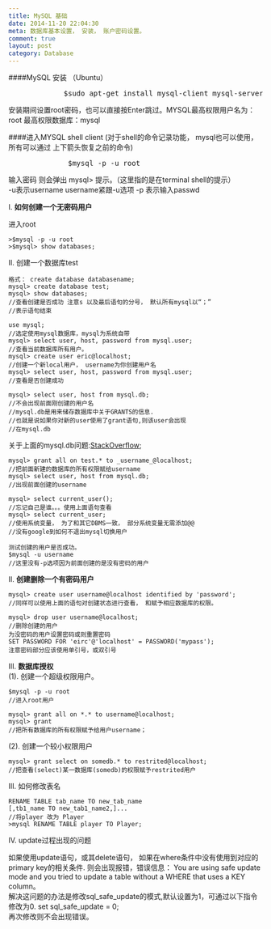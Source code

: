```yaml
---
title: MySQL 基础
date: 2014-11-20 22:04:30
meta: 数据库基本设置， 安装， 账户密码设置。
comment: true
layout: post
category: Database
---
```

####MySQL 安装 （Ubuntu）
<pre>             $sudo apt-get install mysql-client mysql-server </pre>
安装期间设置root密码，也可以直接按Enter跳过。MYSQL最高权限用户名为： root 最高权限数据库：mysql  

####进入MYSQL shell client
(对于shell的命令记录功能， mysql也可以使用， 所有可以通过 上下箭头恢复之前的命令)  
 <pre>              $mysql -p -u root </pre> 

 输入密码 则会弹出 mysql> 提示。（这里指的是在terminal shell的提示）  
-u表示username  username紧跟-u选项   -p 表示输入passwd  

I. **如何创建一个无密码用户**    

 进入root 

    >$mysql -p -u root  
    >$mysql> show databases;   

  
II. 创建一个数据库test

    格式： create database databasename;  
    mysql> create database test; 
    mysql> show databases;     
    //查看创建是否成功 注意s 以及最后语句的分号， 默认所有mysql以“；”
	//表示语句结束      
   
    use mysql;
	//选定使用mysql数据库，mysql为系统自带   
	mysql> select user, host, password from mysql.user;   
    //查看当前数据库所有用户。  
	mysql> create user eric@localhost;
   	//创建一个新local用户， username为你创建用户名
    mysql> select user, host, password from mysql.user;   
    //查看是否创建成功  

    mysql> select user, host from mysql.db;   
    //不会出现前面刚创建的用户名  
	//mysql.db是用来储存数据库中关于GRANTS的信息.
	//也就是说如果你对新的user使用了grant语句,则该user会出现
	//在mysql.db

关于上面的mysql.db问题:[StackOverflow][link];

    mysql> grant all on test.* to _username_@localhost;   
    //把前面新建的数据库的所有权限赋给username  
    mysql> select user, host from mysql.db;   
    //出现前面创建的username 
	
	mysql> select current_user();
	//忘记自己是谁。。。使用上面语句查看
	mysql> select current_user;
	//使用系统变量， 为了和其它DBMS一致， 部分系统变量无需添加@@
	//没有google到如何不退出mysql切换用户

  	测试创建的用户是否成功。  
    $mysql -u username
    //这里没有-p选项因为前面创建的是没有密码的用户

II.  **创建删除一个有密码用户**    

    mysql> create user username@localhost identified by 'password';  
    //同样可以使用上面的语句对创建状态进行查看， 和赋予相应数据库的权限。

	mysql> drop user username@localhost;
	//删除创建的用户   
	为没密码的用户设置密码或则重置密码    
	SET PASSWORD FOR 'eirc'@'localhost' = PASSWORD('mypass');
	注意密码部分应该使用单引号，或双引号  

III.  **数据库授权**  
    (1). 创建一个超级权限用户。 
     
    $mysql -p -u root    
    //进入root用户  

    mysql> grant all on *.* to username@localhost;  
	mysql> grant 
    //把所有数据库的所有权限赋予给用户username；     
    
  (2). 创建一个较小权限用户      

 	mysql> grant select on somedb.* to restrited@localhost;   
    //把查看(select)某一数据库(somedb)的权限赋予restrited用户 

III. 如何修改表名
	
    RENAME TABLE tab_name TO new_tab_name
	[,tb1_name TO new_tab1_name2,]...
	//将player 改为 Player
	>mysql RENAME TABLE player TO Player;

IV. update过程出现的问题
	
如果使用update语句，或其delete语句， 如果在where条件中没有使用到对应的primary key的相关条件.
则会出现报错，错误信息： You are using safe update mode and you tried to update a table without a WHERE that uses a KEY column。   
	解决这问题的办法是修改sql_safe_update的模式,默认设置为1，可通过以下指令修改为0.
	set sql\_safe\_update = 0;   
再次修改则不会出现错误。

[link]: http://dba.stackexchange.com/questions/13327/what-is-the-mysql-db-table-used-for?newreg=e93781589e2141dbb03c821cd5055d6f#comment20172_13327
